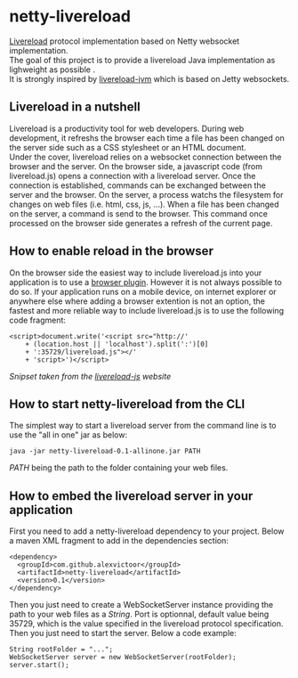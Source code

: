 netty-livereload
================

[Livereload](http://livereload.com/) protocol implementation based on Netty websocket implementation.  
The goal of this project is to provide a livereload Java implementation as lighweight as possible .  
It is strongly inspired by [livereload-jvm](https://github.com/davidB/livereload-jvm) which is based on Jetty websockets.  

Livereload in a nutshell
----------------
Livereload is a productivity tool  for web developers. During web development, it refreshs the browser each time a file has been changed on the server side such as a CSS stylesheet or an HTML document.  
Under the cover, livereload relies on a websocket connection between the browser and the server. On the browser side, a javascript code (from livereload.js) opens a connection with a livereload server. Once the connection is established, commands can be exchanged between the server and the browser. On the server, a process watchs the filesystem for changes on web files (i.e. html, css, js, ...). When a file has been changed on the server, a command is send to the browser. This command once processed on the browser side generates a refresh of the current page.

How to enable reload in the browser
--------------
On the browser side the easiest way to include livereload.js into your application is to use a [browser plugin](http://feedback.livereload.com/knowledgebase/articles/86242-how-do-i-install-and-use-the-browser-extensions-).
However it is not always possible to do so. If your application runs on a mobile device, on internet explorer or anywhere else where adding a browser extention is not an option, the fastest and more reliable way to include livereload.js is to use the following code fragment:

    <script>document.write('<script src="http://'
        + (location.host || 'localhost').split(':')[0]
        + ':35729/livereload.js"></'
        + 'script>')</script>

*Snipset taken from the [livereload-js](https://github.com/livereload/livereload-js) website*


How to start netty-livereload from the CLI
------------------
The simplest way to start a livereload server from the command line is to use the "all in one" jar as below:

    java -jar netty-livereload-0.1-allinone.jar PATH
  
*PATH* being the path to the folder containing your web files.

How to embed the livereload server in your application
--------------------------
First you need to add a netty-livereload dependency to your project. Below a maven XML fragment to add in the dependencies section:

    <dependency>
      <groupId>com.github.alexvictoor</groupId>
      <artifactId>netty-livereload</artifactId>
      <version>0.1</version>
    </dependency>

Then you just need to create a WebSocketServer instance providing the path to your web files as a *String*. Port is optionnal, default value being 35729, which is the value specified in the livereload protocol specification.  
Then you just need to start the server. Below a code example:

    String rootFolder = "...";
    WebSocketServer server = new WebSocketServer(rootFolder);
    server.start();
    
